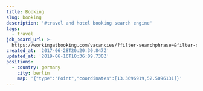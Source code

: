 ```yaml
---
title: Booking
slug: booking
description: '#travel and hotel booking search engine'
tags:
  - travel
job_board_url: >-
  https://workingatbooking.com/vacancies/?filter-searchphrase=&filter-city=berlin#heading
created_at: '2017-06-28T20:20:30.847Z'
updated_at: '2019-06-16T10:36:09.730Z'
positions:
  - country: germany
    city: berlin
    map: '{"type":"Point","coordinates":[13.3696919,52.5096131]}'
---
```


